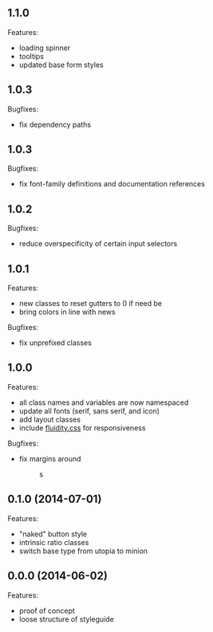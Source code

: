 ## 1.1.0

Features:

- loading spinner
- tooltips
- updated base form styles

## 1.0.3

Bugfixes:
- fix dependency paths

## 1.0.3

Bugfixes:
- fix font-family definitions and documentation references

## 1.0.2

Bugfixes:
- reduce overspecificity of certain input selectors

## 1.0.1

Features:

- new classes to reset gutters to 0 if need be
- bring colors in line with news

Bugfixes:
- fix unprefixed classes

## 1.0.0

Features:

- all class names and variables are now namespaced
- update all fonts (serif, sans serif, and icon)
- add layout classes
- include [fluidity.css](http://fluidity.sexy) for responsiveness

Bugfixes:

- fix margins around <figure>s

## 0.1.0 (2014-07-01)

Features:

- "naked" button style
- intrinsic ratio classes
- switch base type from utopia to minion

## 0.0.0 (2014-06-02)

Features:

- proof of concept
- loose structure of styleguide
